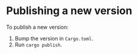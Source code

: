 # Publishing a new version

To publish a new version:

1. Bump the version in `Cargo.toml`.
2. Run `cargo publish`.
